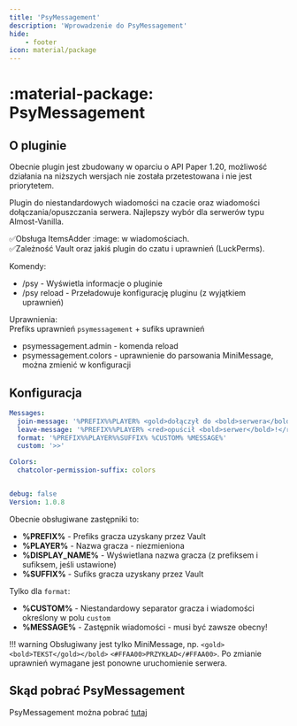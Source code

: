 ```yaml
---
title: 'PsyMessagement'
description: 'Wprowadzenie do PsyMessagement'
hide:
    - footer
icon: material/package
---
```


# :material-package: PsyMessagement
## O pluginie
Obecnie plugin jest zbudowany w oparciu o API Paper 1.20, możliwość działania na niższych wersjach nie została przetestowana i nie jest priorytetem.

Plugin do niestandardowych wiadomości na czacie oraz wiadomości dołączania/opuszczania serwera.
Najlepszy wybór dla serwerów typu Almost-Vanilla.

✅Obsługa ItemsAdder :image: w wiadomościach.  
✅Zależność Vault oraz jakiś plugin do czatu i uprawnień (LuckPerms).

Komendy:

* /psy - Wyświetla informacje o pluginie
* /psy reload - Przeładowuje konfigurację pluginu (z wyjątkiem uprawnień)

Uprawnienia:  
Prefiks uprawnień `psymessagement` + sufiks uprawnień

* psymessagement.admin - komenda reload
* psymessagement.colors - uprawnienie do parsowania MiniMessage, można zmienić w konfiguracji

## Konfiguracja

```yml
Messages:
  join-message: '%PREFIX%%PLAYER% <gold>dołączył do <bold>serwera</bold>!</gold>'
  leave-message: '%PREFIX%%PLAYER% <red>opuścił <bold>serwer</bold>!</red>'
  format: '%PREFIX%%PLAYER%%SUFFIX% %CUSTOM% %MESSAGE%'
  custom: '>>'

Colors:
  chatcolor-permission-suffix: colors


debug: false
Version: 1.0.8
```

Obecnie obsługiwane zastępniki to:

* **%PREFIX%** - Prefiks gracza uzyskany przez Vault  
* **%PLAYER%** - Nazwa gracza - niezmieniona  
* **%DISPLAY_NAME%** - Wyświetlana nazwa gracza (z prefiksem i sufiksem, jeśli ustawione)  
* **%SUFFIX%** - Sufiks gracza uzyskany przez Vault  

Tylko dla `format`:

* **%CUSTOM%** - Niestandardowy separator gracza i wiadomości określony w polu `custom`  
* **%MESSAGE%** - Zastępnik wiadomości - musi być zawsze obecny!  

!!! warning
    Obsługiwany jest tylko MiniMessage, np. `<gold><bold>TEKST</gold></bold>` `<#FFAA00>PRZYKŁAD</#FFAA00>`. Po zmianie uprawnień wymagane jest ponowne uruchomienie serwera.

## Skąd pobrać PsyMessagement
PsyMessagement można pobrać [tutaj](https://modrinth.com/plugin/psymessagement)